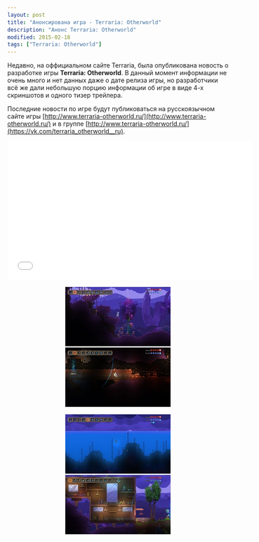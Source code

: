```yaml
---
layout: post
title: "Анонсирована игра - Terraria: Otherworld"
description: "Анонс Terraria: Otherworld"
modified: 2015-02-18
tags: ["Terraria: Otherworld"]
---
```


Недавно, на оффициальном сайте Terraria, была опубликована новость о разработке игры <b>Terraria: Otherworld</b>. В данный момент информации не очень много и нет данных даже о дате релиза игры, но разработчики всё же дали небольшую порцию информации об игре в виде 4-х скриншотов и одного тизер трейлера.


Последние новости по игре будут публиковаться на русскоязычном сайте игры [http://www.terraria-otherworld.ru/](http://www.terraria-otherworld.ru/) и в группе [http://www.terraria-otherworld.ru/](https://vk.com/terraria_otherworld__ru).

<iframe width="560" height="315" src="//www.youtube.com/embed/RCXk_ZCgxJI" frameborder="0"></iframe>

<div align="center"><figure class="two">
	<a href="/images/posts/terraria-otherworld/screenshot_0.jpg"><img src="/images/posts/terraria-otherworld/screenshot_0m.jpg" alt=""></a>
	<a href="/images/posts/terraria-otherworld/screenshot_1.jpg"><img src="/images/posts/terraria-otherworld/screenshot_1m.jpg" alt=""></a>
</figure></div>
<div align="center"><figure class="two">
	<a href="/images/posts/terraria-otherworld/screenshot_2.jpg"><img src="/images/posts/terraria-otherworld/screenshot_2m.jpg" alt=""></a>
	<a href="/images/posts/terraria-otherworld/screenshot_3.jpg"><img src="/images/posts/terraria-otherworld/screenshot_3m.jpg" alt=""></a>
</figure></div>
